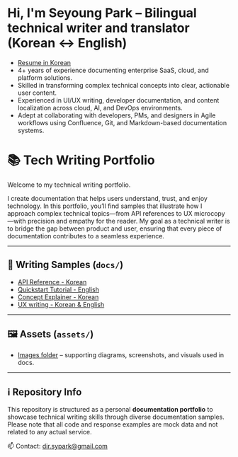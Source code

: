 # Hi, I'm Seyoung Park – Bilingual technical writer and translator (Korean ↔ English)

- [Resume in Korean]()
- 4+ years of experience documenting enterprise SaaS, cloud, and platform solutions. 
- Skilled in transforming complex technical concepts into clear, actionable user content. 
- Experienced in UI/UX writing, developer documentation, and content localization across cloud, AI, and DevOps environments. 
- Adept at collaborating with developers, PMs, and designers in Agile workflows using Confluence, Git, and Markdown-based documentation systems.

# 📚 Tech Writing Portfolio

Welcome to my technical writing portfolio.

I create documentation that helps users understand, trust, and enjoy technology.
In this portfolio, you’ll find samples that illustrate how I approach complex technical topics—from API references to UX microcopy—with precision and empathy for the reader.
My goal as a technical writer is to bridge the gap between product and user, ensuring that every piece of documentation contributes to a seamless experience.

---

## 📖 Writing Samples (`docs/`)
- [API Reference - Korean](./docs/samples/api-reference/index.md)
- [Quickstart Tutorial - English](./docs/samples/tutorial-quickstart/index.md)
- [Concept Explainer - Korean](./docs/samples/concept-explainer/index.md)
- [UX writing - Korean & English](./docs/samples/ux-writing/index.md)

---

## 🖼 Assets (`assets/`)
- [Images folder](https://github.com/dirsypark-droid/seyoungpark/tree/main/tech-writing-portfolio/docs/assets) – supporting diagrams, screenshots, and visuals used in docs.

---

## ℹ️ Repository Info
This repository is structured as a personal **documentation portfolio** to showcase technical writing skills through diverse documentation samples.
Please note that all code and response examples are mock data and not related to any actual service.

📫 Contact: dir.sypark@gmail.com
